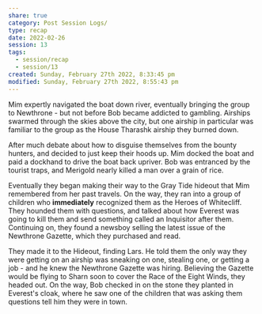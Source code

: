 ```yaml
---
share: true
category: Post Session Logs/
type: recap
date: 2022-02-26
session: 13
tags:
  - session/recap
  - session/13
created: Sunday, February 27th 2022, 8:33:45 pm
modified: Sunday, February 27th 2022, 8:55:43 pm
---
```


Mim expertly navigated the boat down river, eventually bringing the group to Newthrone - but not before Bob became addicted to gambling. Airships swarmed through the skies above the city, but one airship in particular was familiar to the group as the House Tharashk airship they burned down.

After much debate about how to disguise themselves from the bounty hunters, and decided to just keep their hoods up. Mim docked the boat and paid a dockhand to drive the boat back upriver. Bob was entranced by the tourist traps, and Merigold nearly killed a man over a grain of rice.

Eventually they began making their way to the Gray Tide hideout that Mim remembered from her past travels. On the way, they ran into a group of children who **immediately** recognized them as the Heroes of Whitecliff. They hounded them with questions, and talked about how Everest was going to kill them and send something called an Inquisitor after them. Continuing on, they found a newsboy selling the latest issue of the Newthrone Gazette, which they purchased and read.

They made it to the Hideout, finding Lars. He told them the only way they were getting on an airship was sneaking on one, stealing one, or getting a job - and he knew the Newthrone Gazette was hiring. Believing the Gazette would be flying to Sharn soon to cover the Race of the Eight Winds, they headed out. On the way, Bob checked in on the stone they planted in Everest's cloak, where he saw one of the children that was asking them questions tell him they were in town.
